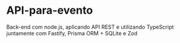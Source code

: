# API-para-evento
Back-end com node.js, aplicando API REST e utilizando TypeScript juntamente com Fastify, Prisma ORM + SQLite e Zod
